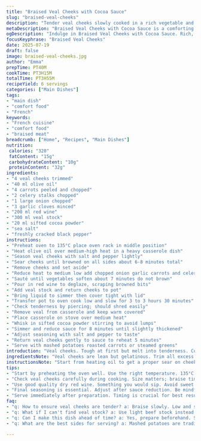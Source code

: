 ```yaml
---
title: "Braised Veal Cheeks with Cocoa Sauce"
slug: "braised-veal-cheeks"
description: "Tender veal cheeks slowly cooked in a rich vegetable and wine base. Cocoa powder added to the sauce for an earthy depth. Uses carrots, celery, onions, garlic with red wine and veal stock. Oven braised at low temperature for hours. Serve with mashed potatoes and roasted carrots. Dairy-free, gluten-free, nut-free, egg-free. Flavor layering with cocoa instead of the usual thickening agents. Slow braise breaks down collagen into gelatin. Classic French base with a hint of chocolate bitterness."
metaDescription: "Braised Veal Cheeks with Cocoa Sauce is a comforting French dish that combines tender meat with earthy cocoa flavors for a rich and satisfying meal."
ogDescription: "Indulge in Braised Veal Cheeks with Cocoa Sauce. Rich, tender dish perfect for comforting dinners. Your taste buds will love this combination."
focusKeyphrase: "Braised Veal Cheeks"
date: 2025-07-19
draft: false
image: braised-veal-cheeks.jpg
author: "Emma"
prepTime: PT40M
cookTime: PT3H15M
totalTime: PT3H55M
recipeYield: 6 servings
categories: ["Main Dishes"]
tags:
- "main dish"
- "comfort food"
- "French"
keywords:
- "French cuisine"
- "comfort food"
- "braised meat"
breadcrumb: ["Home", "Recipes", "Main Dishes"]
nutrition: 
 calories: "320"
 fatContent: "15g"
 carbohydrateContent: "10g"
 proteinContent: "32g"
ingredients:
- "4 veal cheeks trimmed"
- "40 ml olive oil"
- "4 carrots peeled and chopped"
- "2 celery stalks chopped"
- "1 large onion chopped"
- "3 garlic cloves minced"
- "200 ml red wine"
- "300 ml veal stock"
- "20 ml sifted cocoa powder"
- "sea salt"
- "freshly cracked black pepper"
instructions:
- "Preheat oven to 135°C place oven rack in middle position"
- "Heat olive oil over medium-high heat in a heavy casserole dish"
- "Season veal cheeks with salt and pepper lightly"
- "Sear cheeks until browned on all sides about 6-8 minutes total"
- "Remove cheeks and set aside"
- "Reduce heat to medium low add chopped onion garlic carrots and celery"
- "Sauté until vegetables soften about 7 minutes do not brown"
- "Pour in red wine to deglaze, scraping browned bits"
- "Add veal stock and return cheeks to pot"
- "Bring liquid to simmer then cover tight with lid"
- "Transfer pot to oven cook low and slow for 3 to 3 hours 30 minutes"
- "Check tenderness by piercing; should shred easily"
- "Remove veal from casserole and keep warm covered"
- "Place casserole on stove over medium heat"
- "Whisk in sifted cocoa powder stirring to avoid lumps"
- "Simmer and reduce sauce for 8 minutes until slightly thickened"
- "Adjust seasoning with salt and pepper to taste"
- "Return veal cheeks gently to sauce to reheat 5 minutes"
- "Serve with mashed potatoes roasted carrots or steamed greens"
introduction: "Veal cheeks. Tough at first but melt into tenderness. Cuts right through with a fork. Slow oven simmer. Red wine, that sharp tang cuts through rich meat. Vegetables soften and sweeten in the heat. Onion, carrot, celery, garlic—flavor base no fuss. Cocoa powder adds a dry chocolate edge. Not sweetness. Earthy, bitter. Sauce thickens slowly. No flour, no dairy, no gluten. Oil browns the meat but leaves no crust. Patience. Low temperature. Hours. The collagen breaks down. The maple-colored sauce coats the meat. Serve with plain mashed potatoes. Or roasted roots. Eat slowly. Let the sauce linger. Slightly bitter, warming, deep. French style slow braising. Old school. Simple ingredients. Comfort in a bowl."
ingredientsNote: "Veal cheeks are lean but gelatinous. Trim all excess fat or sinew before cooking. Olive oil chosen for its fruity lightness; butter avoided here for dairy-free needs. Carrots and celery chopped medium size to soften without turning to mush during braise. Onion is one large for depth but not overpowering. Garlic crushed but not minced fine, so it infuses gently. Wine is dry red, no sweet blends, preferably something you’d sip. Stock must be veal or light beef for richness. Cocoa powder used unsweetened and sifted to avoid lumps, bringing complexity without sugar. Salt and pepper to taste added early and adjusted at end after sauce reduces. Portions adjusted down by about 30 percent from classic amounts to keep flavors balanced due to cooking time changes."
instructionsNote: "Start from heating oil to get a proper sear on cheeks, key for flavor. Medium-high heat first, then lowering to medium-low allows vegetables to sweat without browning, preserving sweetness rather than caramel notes. Deglazing with wine crucial to lift browned bits for sauce depth. Cover casserole tightly during oven braise to trap moisture and keep meat moist. Oven temperature lowered to 135 instead of 140 to slow cooking just slightly, preventing drying out. Total braise time between 3 and 3 hours 30 minutes varies by cheek size; check tenderness with fork. Remove meat before thickening sauce to avoid over cooking. Cocoa added off heat initially, then gently simmered to meld with sauce and avoid bitterness overpowering. Sauce finished by seasoning after reduction, then reunited with meat briefly to reheat only. Serve immediately for best texture. Timing adjusted ±5% compared to original timing to accommodate slight oven variations and ingredient changes."
tips:
- "Start by preheating the oven well. Use the right temperature. 135°C is ideal for slow cooking. Sear meat thoroughly before moving on. Helps build flavor. Choose a heavy casserole. Keep the heat consistent. Medium-high for browning, then lower it. That way, the veggies soften beautifully."
- "Check veal cheeks carefully during cooking. Size matters; braise time can vary. Small cheeks cook faster. Use a fork to test tenderness. Looking for that perfect shred. Don't rush removing them before sauce thickens. Overcooked meat ruins the dish."
- "Use good quality dry red wine. Something you would sip. Avoid sweet blends. Enhances taste significantly during deglazing. Don’t skip this step. Scrape up browned bits thoroughly. Cocoa powder must be unsweetened. Sift it well to prevent lumps. That's key for richness."
- "Final seasoning is essential. Adjust after sauce reduction. Be mindful of salt and pepper levels. Taste often to balance flavors. Return the veal gently to avoid breaking it up. Reheat briefly only in the sauce. Perfect texture demands attention."
- "Serve immediately after preparation. Timing is crucial for best results. Pair with simple sides. Mashed potatoes are classic. Roasted carrots also work well. Keep presentation simple. Let the rich sauce shine without distractions."
faq:
- "q: How to ensure veal cheeks are tender? a: Braise slowly. Low and slow is key. Test with a fork. Remove at right time. Avoid overcooking. Find the right balance. Cooking times can vary."
- "q: What if I can't find veal stock? a: Use light beef stock instead. It can work, but make adjustments. Watch the seasoning closely. Be careful with flavors. Too much richness can overpower the dish."
- "q: Can I make this dish ahead of time? a: Yes, prepare beforehand. Store veal cheeks separately from sauce. Reheat separately. Avoid losing moisture and texture. It holds well in the fridge for a few days."
- "q: What are the best sides for serving? a: Mashed potatoes are traditional. They complement the sauce nicely. Roasted greens also add freshness. Steamed vegetables work too. Think simplicity to let flavors shine."

---
```

